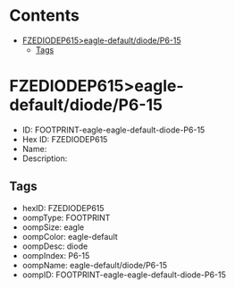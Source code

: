 



Contents
========

* [FZEDIODEP615>eagle-default/diode/P6-15](#fzediodep615eagle-defaultdiodep6-15)
	* [Tags](#tags)

# FZEDIODEP615>eagle-default/diode/P6-15

- ID: FOOTPRINT-eagle-eagle-default-diode-P6-15
- Hex ID: FZEDIODEP615
- Name: 
- Description: 

## Tags

- hexID: FZEDIODEP615
- oompType: FOOTPRINT
- oompSize: eagle
- oompColor: eagle-default
- oompDesc: diode
- oompIndex: P6-15
- oompName: eagle-default/diode/P6-15
- oompID: FOOTPRINT-eagle-eagle-default-diode-P6-15
